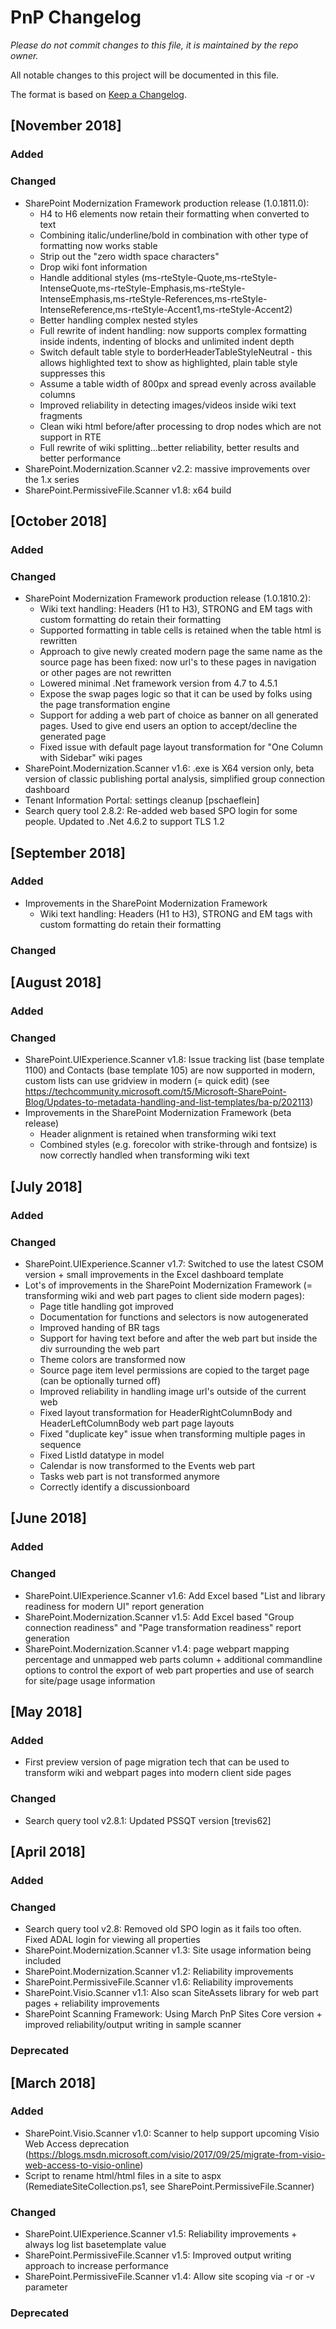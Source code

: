 # PnP Changelog
*Please do not commit changes to this file, it is maintained by the repo owner.*

All notable changes to this project will be documented in this file.

The format is based on [Keep a Changelog](http://keepachangelog.com/en/1.0.0/).

## [November 2018]

### Added

### Changed
- SharePoint Modernization Framework production release (1.0.1811.0):
	- H4 to H6 elements now retain their formatting when converted to text
	- Combining italic/underline/bold in combination with other type of formatting now works stable
	- Strip out the "zero width space characters"
	- Drop wiki font information
	- Handle additional styles (ms-rteStyle-Quote,ms-rteStyle-IntenseQuote,ms-rteStyle-Emphasis,ms-rteStyle-IntenseEmphasis,ms-rteStyle-References,ms-rteStyle-IntenseReference,ms-rteStyle-Accent1,ms-rteStyle-Accent2)
	- Better handling complex nested styles
	- Full rewrite of indent handling: now supports complex formatting inside indents, indenting of blocks and unlimited indent depth
	- Switch default table style to borderHeaderTableStyleNeutral - this allows highlighted text to show as highlighted, plain table style suppresses this
	- Assume a table width of 800px and spread evenly across available columns
	- Improved reliability in detecting images/videos inside wiki text fragments
	- Clean wiki html before/after processing to drop nodes which are not support in RTE
	- Full rewrite of wiki splitting...better reliability, better results and better performance
- SharePoint.Modernization.Scanner v2.2: massive improvements over the 1.x series
- SharePoint.PermissiveFile.Scanner v1.8: x64 build

## [October 2018]

### Added

### Changed

- SharePoint Modernization Framework production release (1.0.1810.2):
	- Wiki text handling: Headers (H1 to H3), STRONG and EM tags with custom formatting do retain their formatting
	- Supported formatting in table cells is retained when the table html is rewritten
	- Approach to give newly created modern page the same name as the source page has been fixed: now url's to these pages in navigation or other pages are not rewritten
	- Lowered minimal .Net framework version from 4.7 to 4.5.1
	- Expose the swap pages logic so that it can be used by folks using the page transformation engine
	- Support for adding a web part of choice as banner on all generated pages. Used to give end users an option to accept/decline the generated page
	- Fixed issue with default page layout transformation for "One Column with Sidebar" wiki pages
- SharePoint.Modernization.Scanner v1.6: .exe is X64 version only, beta version of classic publishing portal analysis, simplified group connection dashboard
- Tenant Information Portal: settings cleanup [pschaeflein]
- Search query tool 2.8.2: Re-added web based SPO login for some people. Updated to .Net 4.6.2 to support TLS 1.2

## [September 2018]

### Added

- Improvements in the SharePoint Modernization Framework
	- Wiki text handling: Headers (H1 to H3), STRONG and EM tags with custom formatting do retain their formatting

### Changed

## [August 2018]

### Added

### Changed

- SharePoint.UIExperience.Scanner v1.8: Issue tracking list (base template 1100) and Contacts (base template 105) are now supported in modern, custom lists can use gridview in modern (= quick edit) (see https://techcommunity.microsoft.com/t5/Microsoft-SharePoint-Blog/Updates-to-metadata-handling-and-list-templates/ba-p/202113)
- Improvements in the SharePoint Modernization Framework (beta release)
	- Header alignment is retained when transforming wiki text
	- Combined styles (e.g. forecolor with strike-through and fontsize) is now correctly handled when transforming wiki text
	
## [July 2018]

### Added

### Changed

- SharePoint.UIExperience.Scanner v1.7: Switched to use the latest CSOM version + small improvements in the Excel dashboard template
- Lot's of improvements in the SharePoint Modernization Framework (= transforming wiki and web part pages to client side modern pages):
	- Page title handling got improved
	- Documentation for functions and selectors is now autogenerated
	- Improved handing of BR tags
	- Support for having text before and after the web part but inside the div surrounding the web part
	- Theme colors are transformed now
	- Source page item level permissions are copied to the target page (can be optionally turned off)
	- Improved reliability in handling image url's outside of the current web
	- Fixed layout transformation for HeaderRightColumnBody and HeaderLeftColumnBody web part page layouts
	- Fixed "duplicate key" issue when transforming multiple pages in sequence
	- Fixed ListId datatype in model
	- Calendar is now transformed to the Events web part
	- Tasks web part is not transformed anymore
	- Correctly identify a discussionboard

## [June 2018]

### Added

### Changed

- SharePoint.UIExperience.Scanner v1.6: Add Excel based "List and library readiness for modern UI" report generation
- SharePoint.Modernization.Scanner v1.5: Add Excel based "Group connection readiness" and "Page transformation readiness" report generation
- SharePoint.Modernization.Scanner v1.4: page webpart mapping percentage and unmapped web parts column + additional commandline options to control the export of web part properties and use of search for site/page usage information

## [May 2018]

### Added

- First preview version of page migration tech that can be used to transform wiki and webpart pages into modern client side pages

### Changed

- Search query tool v2.8.1: Updated PSSQT version [trevis62]

## [April 2018]

### Added

### Changed

- Search query tool v2.8: Removed old SPO login as it fails too often. Fixed ADAL login for viewing all properties
- SharePoint.Modernization.Scanner v1.3: Site usage information being included
- SharePoint.Modernization.Scanner v1.2: Reliability improvements
- SharePoint.PermissiveFile.Scanner v1.6: Reliability improvements
- SharePoint.Visio.Scanner v1.1: Also scan SiteAssets library for web part pages + reliability improvements
- SharePoint Scanning Framework: Using March PnP Sites Core version + improved reliability/output writing in sample scanner


### Deprecated

## [March 2018]

### Added

- SharePoint.Visio.Scanner v1.0: Scanner to help support upcoming Visio Web Access deprecation (https://blogs.msdn.microsoft.com/visio/2017/09/25/migrate-from-visio-web-access-to-visio-online)
- Script to rename html/html files in a site to aspx (RemediateSiteCollection.ps1, see SharePoint.PermissiveFile.Scanner) 

### Changed

- SharePoint.UIExperience.Scanner v1.5: Reliability improvements + always log list basetemplate value
- SharePoint.PermissiveFile.Scanner v1.5: Improved output writing approach to increase performance
- SharePoint.PermissiveFile.Scanner v1.4: Allow site scoping via -r or -v parameter

### Deprecated
